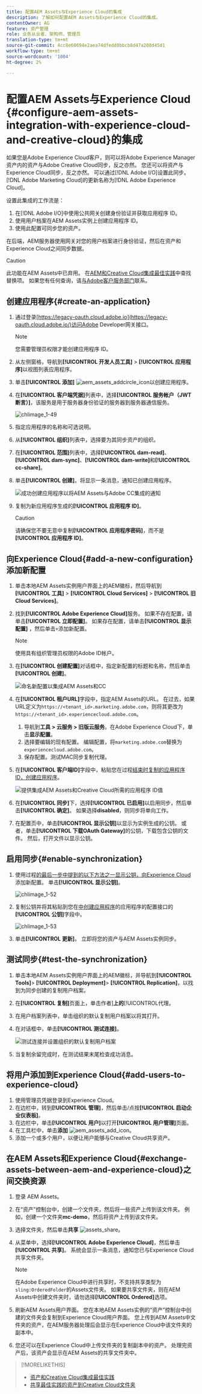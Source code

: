 ```yaml
---
title: 配置AEM Assets与Experience Cloud的集成
description: 了解如何配置AEM Assets与Experience Cloud的集成。
contentOwner: AG
feature: 资产管理
role: 业务从业者、架构师、管理员
translation-type: tm+mt
source-git-commit: 4cc8e60694e2aea74dfedd0bbcb8d47a208d45d1
workflow-type: tm+mt
source-wordcount: '1004'
ht-degree: 2%

---
```



# 配置AEM Assets与Experience Cloud {#configure-aem-assets-integration-with-experience-cloud-and-creative-cloud}的集成

如果您是Adobe Experience Cloud客户，则可以将Adobe Experience Manager资产内的资产与Adobe Creative Cloud同步，反之亦然。 您还可以将资产与Experience Cloud同步，反之亦然。 可以通过[!DNL Adobe I/O]设置此同步。 [!DNL Adobe Marketing Cloud]的更新名称为[!DNL Adobe Experience Cloud]。

设置此集成的工作流是：

1. 在[!DNL Adobe I/O]中使用公共网关创建身份验证并获取应用程序 ID。
1. 使用用户档案在AEM Assets实例上创建应用程序 ID。
1. 使用此配置可同步您的资产。

在后端，AEM服务器使用网关对您的用户档案进行身份验证，然后在资产和Experience Cloud之间同步数据。

>[!CAUTION]
>
>此功能在AEM Assets中已弃用。 在[AEM和Creative Cloud集成最佳实践](/help/assets/aem-cc-integration-best-practices.md)中查找替换项。 如果您有任何查询，请[与Adobe客户服务部门](https://www.adobe.com/account/sign-in.supportportal.html)联系。

<!-- Hiding this for now via cqdoc-16834.
![Flow of data when AEM Assets and Creative Cloud are integrated](assets/chlimage_1-48.png)

>[!NOTE]
>
>Sharing assets between Adobe Experience Cloud and Adobe Creative Cloud requires administrator privileges on the AEM instance.
-->

## 创建应用程序{#create-an-application}

1. 通过登录[https://legacy-oauth.cloud.adobe.io](https://legacy-oauth.cloud.adobe.io/)访问Adobe Developer网关接口。

   >[!NOTE]
   >
   >您需要管理员权限才能创建应用程序 ID。

1. 从左侧窗格，导航到&#x200B;**[!UICONTROL 开发人员工具]** > **[!UICONTROL 应用程序]**&#x200B;以视图列表应用程序。
1. 单击&#x200B;**[!UICONTROL 添加]** ![ aem_assets_addcircle_icon](assets/aem_assets_addcircle_icon.png)以创建应用程序。
1. 在&#x200B;**[!UICONTROL 客户端凭据]**&#x200B;列表中，选择&#x200B;**[!UICONTROL 服务帐户（JWT断言）]**，该服务是用于服务器身份验证的服务器到服务器通信服务。

   ![chlimage_1-49](assets/chlimage_1-49.png)

1. 指定应用程序的名称和可选说明。
1. 从&#x200B;**[!UICONTROL 组织]**&#x200B;列表中，选择要为其同步资产的组织。
1. 在&#x200B;**[!UICONTROL 范围]**&#x200B;列表中，选择&#x200B;**[!UICONTROL dam-read]**、**[!UICONTROL dam-sync]**、**[!UICONTROL dam-write]**&#x200B;和&#x200B;**[!UICONTROL cc-share]**。
1. 单击&#x200B;**[!UICONTROL 创建]**。将显示一条消息，通知已创建应用程序。

   ![成功创建应用程序以将AEM Assets与Adobe CC集成的通知](assets/chlimage_1-50.png)

1. 复制为新应用程序生成的&#x200B;**[!UICONTROL 应用程序 ID]**。

   >[!CAUTION]
   >
   >请确保您不要无意中复制&#x200B;**[!UICONTROL 应用程序密码]**，而不是&#x200B;**[!UICONTROL 应用程序 ID]**。

## 向Experience Cloud{#add-a-new-configuration}添加新配置

1. 单击本地AEM Assets实例用户界面上的AEM徽标，然后导航到&#x200B;**[!UICONTROL 工具]** > **[!UICONTROL Cloud Services]** > **[!UICONTROL 旧Cloud Services]**。

1. 找到&#x200B;**[!UICONTROL Adobe Experience Cloud]**&#x200B;服务。 如果不存在配置，请单击&#x200B;**[!UICONTROL 立即配置]**。 如果存在配置，请单击&#x200B;**[!UICONTROL 显示配置]** ，然后单击`+`添加新配置。

   >[!NOTE]
   >
   >使用具有组织管理员权限的Adobe ID帐户。

1. 在&#x200B;**[!UICONTROL 创建配置]**&#x200B;对话框中，指定新配置的标题和名称，然后单击&#x200B;**[!UICONTROL 创建]**。

   ![命名新配置以集成AEM Assets和CC](assets/chlimage_1-51.png)

1. 在&#x200B;**[!UICONTROL 租户URL]**&#x200B;字段中，指定AEM Assets的URL。 在过去，如果URL定义为`https://<tenant_id>.marketing.adobe.com`，则将其更改为`https://<tenant_id>.experiencecloud.adobe.com`。

   1. 导航到&#x200B;**工具 > 云服务 > 旧版云服务**。在Adobe Experience Cloud下，单击&#x200B;**显示配置**。
   1. 选择要编辑的现有配置。 编辑配置，将`marketing.adobe.com`替换为`experiencecloud.adobe.com`。
   1. 保存配置。测试MAC同步复制代理。

1. 在&#x200B;**[!UICONTROL 客户端ID]**&#x200B;字段中，粘贴您在过程[结束时复制的应用程序 ID，创建应用程序](#create-an-application)。

   ![提供集成AEM Assets和Creative Cloud所需的应用程序 ID值](assets/cloudservices_tenant_info.png)

1. 在&#x200B;**[!UICONTROL 同步]**&#x200B;下，选择&#x200B;**[!UICONTROL 已启用]**&#x200B;以启用同步，然后单击&#x200B;**[!UICONTROL 确定]**。 如果选择&#x200B;**disabled**，则同步将单向工作。

1. 在配置页中，单击&#x200B;**[!UICONTROL 显示公钥]**&#x200B;以显示为实例生成的公钥。 或者，单击&#x200B;**[!UICONTROL 下载OAuth Gateway]**&#x200B;的公钥，下载包含公钥的文件。 然后，打开文件以显示公钥。

## 启用同步{#enable-synchronization}

1. 使用过程[的最后一步中提到的以下方法之一显示公钥，向Experience Cloud](#add-a-new-configuration)添加新配置。 单击&#x200B;**[!UICONTROL 显示公钥]**。

   ![chlimage_1-52](assets/chlimage_1-52.png)

1. 复制公钥并将其粘贴到您在[中创建应用程序](#create-an-application)的应用程序的配置接口的&#x200B;**[!UICONTROL 公钥]**&#x200B;字段中。

   ![chlimage_1-53](assets/chlimage_1-53.png)

1. 单击&#x200B;**[!UICONTROL 更新]**。 立即将您的资产与AEM Assets实例同步。

## 测试同步{#test-the-synchronization}

1. 单击本地AEM Assets实例用户界面上的AEM徽标，并导航到&#x200B;**[!UICONTROL Tools]**> **[!UICONTROL Deployment]**> **[!UICONTROL Replication]**，以找到为同步创建的复制用户档案。
1. 在&#x200B;**[!UICONTROL 复制]**&#x200B;页面上，单击作者&#x200B;]**上的**[!UICONTROL &#x200B;代理。
1. 在用户档案列表中，单击组织的默认复制用户档案以将其打开。
1. 在对话框中，单击&#x200B;**[!UICONTROL 测试连接]**。

   ![测试连接并设置组织的默认复制用户档案](assets/chlimage_1-54.png)

1. 当复制余留完成时，在测试结果末尾检查成功消息。

## 将用户添加到Experience Cloud{#add-users-to-experience-cloud}

1. 使用管理员凭据登录到Experience Cloud。
1. 在边栏中，转到&#x200B;**[!UICONTROL 管理]**，然后单击/点按&#x200B;**[!UICONTROL 启动企业仪表板]**。
1. 在边栏中，单击&#x200B;**[!UICONTROL 用户]**&#x200B;以打开&#x200B;**[!UICONTROL 用户管理]**&#x200B;页面。
1. 在工具栏中，单击&#x200B;**添加** ![ aem_assets_add_icon](assets/aem_assets_add_icon.png)。
1. 添加一个或多个用户，以便让用户能够与Creative Cloud共享资产。

<!-- TBD: Check.
   >[!NOTE]
   >
   >Only the users that you add to Experience Cloud can share assets from AEM Assets to Creative Cloud.

-->

## 在AEM Assets和Experience Cloud{#exchange-assets-between-aem-and-experience-cloud}之间交换资源

1. 登录 AEM Assets。
1. 在“资产”控制台中，创建一个文件夹，然后将一些资产上传到该文件夹。 例如，创建一个文件夹&#x200B;**mc-demo**，然后将资产上传到该文件夹。
1. 选择文件夹，然后单击&#x200B;**共享** ![assets_share](assets/do-not-localize/assets_share.png)。
1. 从菜单中，选择&#x200B;**[!UICONTROL Adobe Experience Cloud]**，然后单击&#x200B;**[!UICONTROL 共享]**。 系统会显示一条消息，通知您已与Experience Cloud共享文件夹。

   >[!NOTE]
   >
   >在Adobe Experience Cloud中进行共享时，不支持共享类型为`sling:OrderedFolder`的Assets文件夹。 如果要共享文件夹，则在AEM Assets中创建文件夹时，请勿选择&#x200B;**[!UICONTROL Ordered]**&#x200B;选项。

1. 刷新AEM Assets用户界面。 您在本地AEM Assets实例的“资产”控制台中创建的文件夹会复制到Experience Cloud用户界面。 您上传到AEM Assets中文件夹的资产，在AEM服务器处理后会显示在Experience Cloud中该文件夹的副本中。
1. 您还可以在Experience Cloud中上传文件夹的复制副本中的资产。 处理完资产后，该资产会显示在AEM Assets的共享文件夹中。

<!-- Removing as per PM guidance via https://jira.corp.adobe.com/browse/CQDOC-16834?focusedCommentId=22881523&page=com.atlassian.jira.plugin.system.issuetabpanels:comment-tabpanel#comment-22881523.

## Exchange assets between AEM Assets and Creative Cloud {#exchange-assets-between-aem-assets-and-creative-cloud}

>[!CAUTION]
>
>The AEM to Creative Cloud Folder Sharing feature is deprecated. Customers are strongly advised to use newer capabilities, like [Adobe Asset Link](https://helpx.adobe.com/enterprise/using/adobe-asset-link.html) or [AEM desktop app](https://helpx.adobe.com/experience-manager/desktop-app/aem-desktop-app.html). Learn more in [AEM and Creative Cloud Integration Best Practices](/help/assets/aem-cc-integration-best-practices.md).

AEM Assets lets you share folders containing assets with Adobe Creative Cloud users.

1. In the Assets console, select the folder to share with Creative Cloud.
1. From the toolbar, click **[!UICONTROL Share]** ![assets_share](assets/do-not-localize/assets_share.png).
1. From the list, select the **[!UICONTROL Adobe Creative Cloud]** option.

   >[!NOTE]
   >
   >The options are available for users with read permissions on the root. Users must have the required permission to access the replication agent information of Marketing Cloud.

1. In the **[!UICONTROL Creative Cloud Sharing]** page, add the user to share the folder with and choose a role for the user. Click **[!UICONTROL Save]** and click **[!UICONTROL OK]**.

1. Log on to Creative Cloud with the credentials of the user you shared the folder with. The shared folder is available in Creative Cloud.

The AEM Assets-Marketing Cloud synchronization is designed in a way that the user machine instance from where the asset is uploaded retains the right to modify the asset. Only these changes are propagated to the other instance.

For example, if an asset is uploaded from an AEM Assets (on premises) instance, the changes to the asset from this instance are propagated to the Marketing Cloud instance. However, the changes done from the Marketing Cloud instance to the same asset aren’t propagated to the AEM instance and vice versa for asset uploaded from Marketing Cloud.
-->

>[!MORELIKETHIS]
>
>* [资产和Creative Cloud集成最佳实践](/help/assets/aem-cc-integration-best-practices.md)
>* [共享最佳实践的资产到Creative Cloud文件夹](/help/assets/aem-cc-folder-sharing-best-practices.md)

